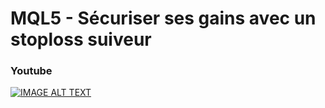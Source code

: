 # MQL5 - Sécuriser ses gains avec un stoploss suiveur

### Youtube

[![IMAGE ALT TEXT](http://img.youtube.com/vi/kKhnRK5UsXo/0.jpg)](http://www.youtube.com/watch?v=kKhnRK5UsXo "MQL5 - Sécuriser ses gains avec un stoploss suiveur")
